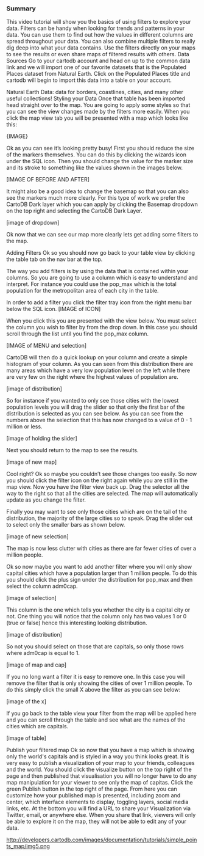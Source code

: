 ### Summary
This video tutorial will show you the basics of using filters to explore your data. Filters can be handy when looking for trends and patterns in your data. You can use them to find out how the values in different columns are spread throughout your data. You can also combine multiple filters to really dig deep into what your data contains. Use the filters directly on your maps to see the results or even share maps of filtered results with others.
Data Sources
Go to your cartodb account and head on up to the common data link and we will import one of our favorite datasets that is the Populated Places dataset from Natural Earth. Click on the Populated Places title and cartodb will begin to import this data into a table on your account.

Natural Earth Data: data for borders, coastlines, cities, and many other useful collections!
Styling your Data
Once that table has been imported head straight over to the map. You are going to apply some styles so that you can see the view changes made by the filters more easily. When you click the map view tab you will be presented with a map which looks like this:

{IMAGE}

Ok as you can see it’s looking pretty busy! First you should reduce the size of the markers themselves. You can do this by clicking the wizards icon under the  SQL icon. Then you should change the value for the marker size and its stroke to something like the values shown in the images below.

[IMAGE OF BEFORE AND AFTER]

It might also be a good idea to change the basemap so that you can also see the markers much more clearly. For this type of work we prefer the CartoDB Dark layer which you can apply by clicking the Basemap dropdown on the top right and selecting the CartoDB Dark Layer.

[image of dropdown]

Ok now that we can see our map more clearly lets get adding some filters to the map.

Adding Filters
Ok so you should now go back to your table view by clicking the table tab on the nav bar at the top.

The way you add filters is by using the data that is contained within your columns. So you are going to use a column which is easy to understand and interpret. For instance you could use the pop_max which is the total population for the metropolitan area of each city in the table.

In order to add a filter you click the filter tray icon from the right menu bar below the SQL icon.
[IMAGE of ICON] 

When you click this you are presented with the view below. You must select the column you wish to filter by from the drop down. In this case you should scroll through the list until you find the pop_max column.

[IMAGE of MENU and selection]

CartoDB will then do a quick lookup on your column and create a simple histogram of your column. As you can seen from this distribution there are many areas which have a very low population level on the left while there are very few on the right where the highest values of population are. 

[image of distribution]

So for instance if you wanted to only see those cities with the lowest population levels you will drag the slider so that only the first bar of the distribution is selected as you can see below. As you can see from the numbers above the selection that this has now changed to a value of 0 - 1 million or less.

[image of holding the slider]

Next you should return to the map to see the results.

[image of new map]

Cool right? Ok so maybe you couldn’t see those changes too easily. So now you should click the filter icon on the right again while you are still in the map view. Now you have the filter view back up. Drag the selector all the way to the right so that all the cities are selected. The map will automatically update as you change the filter.

Finally you may want to see only those cities which are on the tail of the distribution, the majority of the large cities so to speak. Drag the slider out to select only the smaller bars as shown below.

[image of new selection]

The map is now less clutter with cities as there are far fewer cities of over a million people.

Ok so now maybe you want to add another filter where you will only show capital cities which have a population larger than 1 million people. To do this you should click the plus sign under the distribution for pop_max and then select the column adm0cap.

[image of selection]

This column is the one which tells you whether the city is a capital city or not. One thing you will notice that the column only has two values 1 or 0 (true or false) hence this interesting looking distribution.

[image of distribution]

So not you should select on those that are capitals, so only those rows where adm0cap is equal to 1.

[image of map and cap]

If you no long want a filter it is easy to remove one. In this case you will remove the filter that is only showing the cities of over 1 million people. To do this simply click the small X above the filter as you can see below:

[image of the x]

If you go back to the table view your filter from the map will be applied here and you can scroll through the table and see what are the names of the cities which are capitals.

[image of table]

Publish your filtered map
Ok so now that you have a map which is showing only the world's capitals and is styled in a way you think looks great. It is very easy to publish a visualization of your map to your friends, colleagues and the world. You should click the visualize button on the top right of the page and then published that visualisation you will no longer have to do any map manipulation for your viewer to see only the map of capitas. 
Click the green Publish button in the top right of the page. From here you can customize how your published map is presented, including zoom and center, which interface elements to display, toggling layers, social media links, etc. At the bottom you will find a URL to share your Visualization via Twitter, email, or anywhere else. When you share that link, viewers will only be able to explore it on the map, they will not be able to edit any of your data.

http://developers.cartodb.com/images/documentation/tutorials/simple_points_map/img5.png


